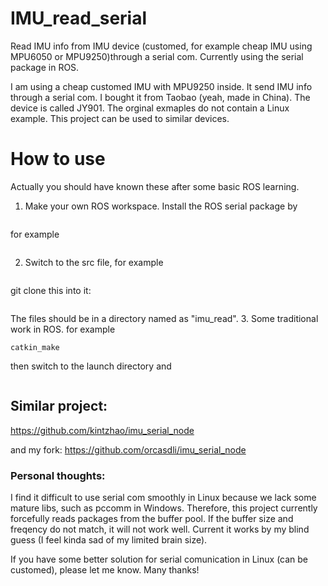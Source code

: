 # IMU_read_serial
Read IMU info from IMU device (customed, for example cheap IMU using MPU6050 or MPU9250)through a serial com. Currently using the serial package in ROS.

I am using a cheap customed IMU with MPU9250 inside. It send IMU info through a serial com.
I bought it from Taobao (yeah, made in China). The device is called JY901. The orginal exmaples do not contain a Linux example. This project can be used to similar devices.


# How to use
Actually you should have known these after some basic ROS learning.

1. Make your own ROS workspace. Install the ROS serial package by 
```sudo apt-get install ros-<distro>-serial
```
for example
```sudo apt-get install ros-kinetic-serial
```

2. Switch to the src file,
for example
```cd ~/catkin_ws/src
```
git clone this into it:
```git clone https://github.com/orcasdli/IMU_read_serial.git
```
The files should be in a directory named as "imu_read".
3. Some traditional work in ROS.
for example
```cd ~/catkin_ws
catkin_make
```
then
switch to the launch directory and 
```roslaunch imu_read.launch
```

## Similar project:
https://github.com/kintzhao/imu_serial_node

and my fork:
https://github.com/orcasdli/imu_serial_node

### Personal thoughts:

I find it difficult to use serial com smoothly in Linux because we lack some mature libs, such as pccomm in Windows.
Therefore, this project currently forcefully reads packages from the buffer pool. If the buffer size and freqency do not match, it will not work well. Current it works by my blind guess (I feel kinda sad of my limited brain size).

If you have some better solution for serial comunication in Linux (can be customed), please let me know. Many thanks! 
